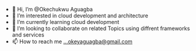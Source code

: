 - 👋 Hi, I’m @Okechukwu Aguagba
- 👀 I’m interested in cloud development and architecture
- 🌱 I’m currently learning cloud development 
- 💞️ I’m looking to collaborate on related Topics using diffrent frameworks and services
- 📫 How to reach me ...okeyaguagba@gmail.com

<!---
starlight007/starlight007 is a ✨ special ✨ repository because its `README.md` (this file) appears on your GitHub profile.
You can click the Preview link to take a look at your changes.
--->
